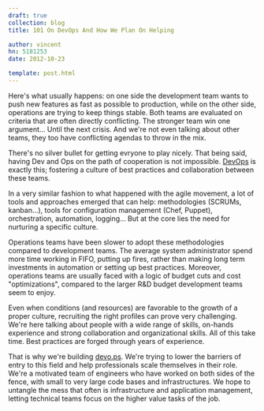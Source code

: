 ```yaml
---
draft: true
collection: blog
title: 101 On DevOps And How We Plan On Helping

author: vincent
hn: 5181253
date: 2012-10-23

template: post.html
--- 
```


Here's what usually happens: on one side the development team wants to push new features as fast as possible to production, while on the other side, operations are trying to keep things stable. Both teams are evaluated on criteria that are often directly conflicting. The stronger team win one argument... Until the next crisis. And we're not even talking about other teams, they too have conflicting agendas to throw in the mix.

There's no silver bullet for getting evryone to play nicely. That being said, having Dev and Ops on the path of cooperation is not impossible. [DevOps](http://en.wikipedia.org/wiki/Devops) is exactly this; fostering a culture of best practices and collaboration between these teams.

In a very similar fashion to what happened with the agile movement, a lot of tools and approaches emerged that can help: methodologies (SCRUMs, kanban...), tools for configuration management (Chef, Puppet), orchestration, automation, logging... But at the core lies the need for nurturing a specific culture.

Operations teams have been slower to adopt these methodologies compared to development teams. The average system administrator spend more time working in FIFO, putting up fires, rather than making long term investments in automation or setting up best practices. Moreover, operations teams are usually faced with a logic of budget cuts and cost "optimizations", compared to the larger R&D budget development teams seem to enjoy.

Even when conditions (and resources) are favorable to the growth of a proper culture, recruiting the right profiles can prove very challenging. We're here talking about people with a wide range of skills, on-hands experience and strong collaboration and organizational skills. All of this take time. Best practices are forged through years of experience.

That is why we're building [devo.ps](http://devo.ps). We're trying to lower the barriers of entry to this field and help professionals scale themselves in their role. We're a motivated team of engineers who have worked on both sides of the fence, with small to very large code bases and infrastructures. We hope to untangle the mess that often is infrastructure and application management, letting technical teams focus on the higher value tasks of the job.
